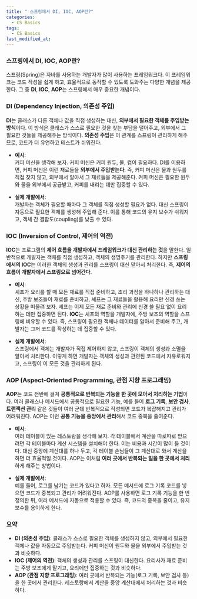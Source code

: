 ```yaml
---
title: " 스프링에서 DI, IOC, AOP란?"
categories:
  - CS Basics
tags:
  - CS Basics
last_modified_at: 
---
```



### 스프링에서 DI, IOC, AOP란?

스프링(Spring)은 자바를 사용하는 개발자가 많이 사용하는 프레임워크다. 이 프레임워크는 코드 작성을 쉽게 하고, 효율적으로 동작할 수 있도록 도와주는 다양한 개념을 제공한다. 그 중 **DI**, **IOC**, **AOP**는 스프링에서 매우 중요한 개념이다. 

### DI (Dependency Injection, 의존성 주입)

**DI**는 클래스가 다른 객체나 값을 직접 생성하는 대신, **외부에서 필요한 객체를 주입받는 방식**이다. 이 방식은 클래스가 스스로 필요한 것을 찾는 부담을 덜어주고, 외부에서 그 필요한 것들을 제공해주는 방식이다. **의존성 주입**은 이 관계를 스프링이 관리하게 해주므로, 코드가 더 유연하고 테스트가 쉬워진다.

- **예시**:  
  커피 머신을 생각해 보자. 커피 머신은 커피 원두, 물, 컵이 필요하다. DI를 이용하면, 커피 머신은 이런 재료들을 **외부에서 주입받는다**. 즉, 커피 머신은 물과 원두를 직접 찾지 않고, 외부에서 알아서 그 재료들을 제공해준다. 커피 머신은 필요한 원두와 물을 외부에서 공급받고, 커피를 내리는 데만 집중할 수 있다.

- **실제 개발에서**:  
  개발자는 객체가 필요할 때마다 그 객체를 직접 생성할 필요가 없다. 대신 스프링이 자동으로 필요한 객체를 생성해 주입해 준다. 이를 통해 코드의 유지 보수가 쉬워지고, 객체 간 결합도(coupling)를 낮출 수 있다.

### IOC (Inversion of Control, 제어의 역전)

**IOC**는 프로그램의 **제어 흐름을 개발자에서 프레임워크가 대신 관리하는 것**을 말한다. 일반적으로 개발자는 객체를 직접 생성하고, 객체의 생명주기를 관리한다. 하지만 **스프링에서의 IOC**는 이러한 객체의 생성과 관리를 스프링이 대신 맡아서 처리한다. 즉, **제어의 흐름이 개발자에서 스프링으로 넘어간다**.

- **예시**:  
  셰프가 요리를 할 때 모든 재료를 직접 준비하고, 조리 과정을 하나하나 관리하는 대신, 주방 보조들이 재료를 준비하고, 셰프는 그 재료들을 활용해 요리만 신경 쓰는 상황을 떠올려 보자. 셰프는 이제 모든 재료 준비와 관리에 신경 쓸 필요 없이 요리하는 데만 집중하면 된다. **IOC**는 셰프의 역할을 개발자에, 주방 보조의 역할을 스프링에 비유할 수 있다. 즉, 스프링이 필요한 객체나 데이터를 알아서 준비해 주고, 개발자는 그저 코드를 작성하는 데 집중할 수 있다.

- **실제 개발에서**:  
  스프링에서 객체는 개발자가 직접 제어하지 않고, 스프링이 객체의 생성과 소멸을 알아서 처리한다. 이렇게 하면 개발자는 객체의 생성과 관련된 코드에서 자유로워지고, 스프링이 이 모든 것을 관리하게 된다.

### AOP (Aspect-Oriented Programming, 관점 지향 프로그래밍)

**AOP**는 코드 전반에 걸쳐 **공통적으로 반복되는 기능을 한 곳에 모아서 처리하는 기법**이다. 여러 클래스나 메서드에서 공통적으로 필요한 기능, 예를 들어 **로그 기록**, **보안 검사**, **트랜잭션 관리** 같은 것들이 여러 군데 반복적으로 작성되면 코드가 복잡해지고 관리가 어려워진다. AOP는 이런 **공통 기능을 중앙에서 관리**해서 코드 중복을 줄여준다.

- **예시**:  
  여러 테이블이 있는 레스토랑을 생각해 보자. 각 테이블에서 계산을 따로따로 받으려면 각 테이블마다 계산 시스템을 설치해야 한다. 이는 비용과 시간이 많이 들 것이다. 대신 중앙에 계산대를 하나 두고, 각 테이블 손님들이 그 계산대로 와서 계산을 하면 더 효율적일 것이다. AOP는 이처럼 **여러 곳에서 반복되는 일을 한 곳에서 처리**하게 해주는 방법이다.

- **실제 개발에서**:  
  예를 들어, 로그를 남기는 코드가 있다고 하자. 모든 메서드에 로그 기록 코드를 넣으면 코드가 중복되고 관리가 어려워진다. AOP를 사용하면 로그 기록 기능을 한 번 정의한 뒤, 여러 메서드에 자동으로 적용할 수 있다. 즉, 코드의 중복을 줄이고, 유지 보수를 용이하게 한다.

### 요약

- **DI (의존성 주입)**: 클래스가 스스로 필요한 객체를 생성하지 않고, 외부에서 필요한 객체나 값을 자동으로 주입받는다. 커피 머신이 원두와 물을 외부에서 주입받는 것과 비슷하다.
- **IOC (제어의 역전)**: 객체의 생성과 관리를 스프링이 대신한다. 요리사가 재료 준비는 주방 보조에게 맡기고, 요리에만 집중하는 것과 비슷하다.
- **AOP (관점 지향 프로그래밍)**: 여러 곳에서 반복되는 기능(로그 기록, 보안 검사 등)을 한 곳에서 관리한다. 레스토랑에서 계산을 중앙 계산대에서 처리하는 것과 비슷하다.
